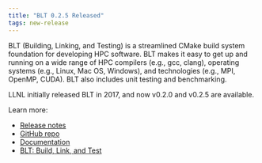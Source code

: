 ```yaml
---
title: "BLT 0.2.5 Released"
tags: new-release
---
```


BLT (Building, Linking, and Testing) is a streamlined CMake build system foundation for developing HPC software. BLT makes it easy to get up and running on a wide range of HPC compilers (e.g., gcc, clang), operating systems (e.g., Linux, Mac OS, Windows), and technologies (e.g., MPI, OpenMP, CUDA). BLT also includes unit testing and benchmarking.

LLNL initially released BLT in 2017, and now v0.2.0 and v0.2.5 are available.

Learn more:
- [Release notes](https://github.com/LLNL/blt/releases/tag/v0.2.5)
- [GitHub repo](https://github.com/LLNL/blt)
- [Documentation](https://llnl-blt.readthedocs.io/en/master/)
- [BLT: Build, Link, and Test](https://computing.llnl.gov/projects/blt-build-link-test)
